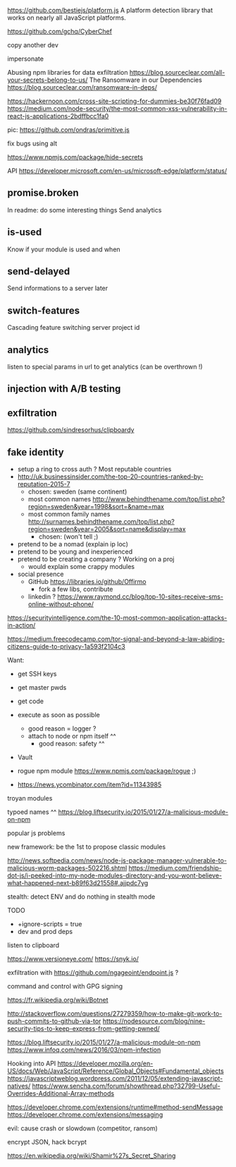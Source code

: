 
https://github.com/bestiejs/platform.js A platform detection library that works on nearly all JavaScript platforms.

https://github.com/gchq/CyberChef

copy another dev

impersonate

Abusing npm libraries for data exfiltration https://blog.sourceclear.com/all-your-secrets-belong-to-us/
The Ransomware in our Dependencies https://blog.sourceclear.com/ransomware-in-deps/

https://hackernoon.com/cross-site-scripting-for-dummies-be30f76fad09
https://medium.com/node-security/the-most-common-xss-vulnerability-in-react-js-applications-2bdffbcc1fa0

pic: https://github.com/ondras/primitive.js

fix bugs using alt

https://www.npmjs.com/package/hide-secrets

API https://developer.microsoft.com/en-us/microsoft-edge/platform/status/

## promise.broken
In readme: do some interesting things
Send analytics


## is-used
Know if your module is used and when


## send-delayed
Send informations to a server later


## switch-features
Cascading feature switching
server
project id

## analytics
listen to special params in url to get analytics (can be overthrown !)

## injection with A/B testing


## exfiltration
https://github.com/sindresorhus/clipboardy


## fake identity
* setup a ring to cross auth ?
Most reputable countries
* http://uk.businessinsider.com/the-top-20-countries-ranked-by-reputation-2015-7
  * chosen: sweden (same continent)
  * most common names http://www.behindthename.com/top/list.php?region=sweden&year=1998&sort=&name=max
  * most common family names http://surnames.behindthename.com/top/list.php?region=sweden&year=2005&sort=name&display=max
    * chosen: (won't tell ;)
* pretend to be a nomad (explain ip loc)
* pretend to be young and inexperienced
* pretend to be creating a company ? Working on a proj
  * would explain some crappy modules
* social presence
  * GitHub https://libraries.io/github/Offirmo
    * fork a few libs, contribute
  * linkedin ?
https://www.raymond.cc/blog/top-10-sites-receive-sms-online-without-phone/

https://securityintelligence.com/the-10-most-common-application-attacks-in-action/

https://medium.freecodecamp.com/tor-signal-and-beyond-a-law-abiding-citizens-guide-to-privacy-1a593f2104c3

Want:
* get SSH keys
* get master pwds
* get code
* execute as soon as possible
  * good reason = logger ?
  * attach to node or npm itself ^^
    * good reason: safety ^^
* Vault

* rogue npm module https://www.npmjs.com/package/rogue ;)
* https://news.ycombinator.com/item?id=11343985

troyan modules

typoed names ^^ https://blog.liftsecurity.io/2015/01/27/a-malicious-module-on-npm

popular js problems

new framework: be the 1st to propose classic modules

http://news.softpedia.com/news/node-js-package-manager-vulnerable-to-malicious-worm-packages-502216.shtml
https://medium.com/friendship-dot-js/i-peeked-into-my-node-modules-directory-and-you-wont-believe-what-happened-next-b89f63d21558#.ajjpdc7yg

stealth: detect ENV and do nothing in stealth mode


TODO
- +ignore-scripts = true
- dev and prod deps

listen to clipboard

https://www.versioneye.com/
https://snyk.io/

exfiltration with https://github.com/ngageoint/endpoint.js ?

command and control with GPG signing

https://fr.wikipedia.org/wiki/Botnet

http://stackoverflow.com/questions/27279359/how-to-make-git-work-to-push-commits-to-github-via-tor
https://nodesource.com/blog/nine-security-tips-to-keep-express-from-getting-pwned/

https://blog.liftsecurity.io/2015/01/27/a-malicious-module-on-npm
https://www.infoq.com/news/2016/03/npm-infection


Hooking into API
https://developer.mozilla.org/en-US/docs/Web/JavaScript/Reference/Global_Objects#Fundamental_objects
https://javascriptweblog.wordpress.com/2011/12/05/extending-javascript-natives/
https://www.sencha.com/forum/showthread.php?32799-Useful-Overrides-Additional-Array-methods

https://developer.chrome.com/extensions/runtime#method-sendMessage
https://developer.chrome.com/extensions/messaging

evil:
cause crash or slowdown (competitor, ransom)

encrypt JSON, hack bcrypt

https://en.wikipedia.org/wiki/Shamir%27s_Secret_Sharing
